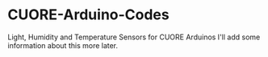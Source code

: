 # CUORE-Arduino-Codes
Light, Humidity and Temperature Sensors for CUORE Arduinos
I'll add some information about this more later. 
